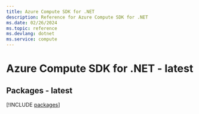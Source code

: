 ```yaml
---
title: Azure Compute SDK for .NET
description: Reference for Azure Compute SDK for .NET
ms.date: 02/26/2024
ms.topic: reference
ms.devlang: dotnet
ms.service: compute
---
```

# Azure Compute SDK for .NET - latest
## Packages - latest
[!INCLUDE [packages](compute-index.md)]